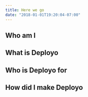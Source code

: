```yaml
---
title: Here we go
date: "2018-01-01T19:20:04-07:00"
---
```

## Who am I

## What is **Deployo**

## Who is **Deployo** for

## How did I make **Deployo**
